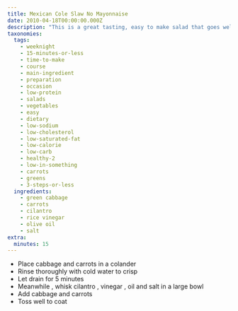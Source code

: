 ```yaml
---
title: Mexican Cole Slaw No Mayonnaise
date: 2010-04-18T00:00:00.000Z
description: "This is a great tasting, easy to make salad that goes well by itself or on tacos! you can even simplify things even more by buying the bagged, ready to go cole slaw mixes in your grocer's produce dept. try adding some thinly sliced jicama!\r\nsource: eating well"
taxonomies:
  tags:
    - weeknight
    - 15-minutes-or-less
    - time-to-make
    - course
    - main-ingredient
    - preparation
    - occasion
    - low-protein
    - salads
    - vegetables
    - easy
    - dietary
    - low-sodium
    - low-cholesterol
    - low-saturated-fat
    - low-calorie
    - low-carb
    - healthy-2
    - low-in-something
    - carrots
    - greens
    - 3-steps-or-less
  ingredients:
    - green cabbage
    - carrots
    - cilantro
    - rice vinegar
    - olive oil
    - salt
extra:
  minutes: 15
---
```

 - Place cabbage and carrots in a colander
 - Rinse thoroughly with cold water to crisp
 - Let drain for 5 minutes
 - Meanwhile , whisk cilantro , vinegar , oil and salt in a large bowl
 - Add cabbage and carrots
 - Toss well to coat
